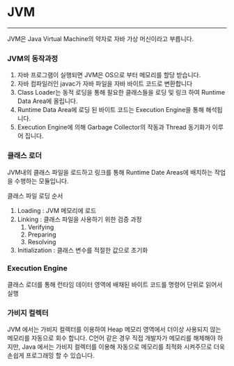 # JVM 

----
JVM은 Java Virtual Machine의 약자로 자바 가상 머신이라고 부릅니다.


### JVM의 동작과정
1. 자바 프로그램이 실행되면 JVM은 OS으로 부터 메모리를 할당 받습니다.
2. 자바 컴파일러인 javac가 자바 파일을 자바 바이트 코드로 변환합니다
3. Class Loader는 동적 로딩을 통해 필요한 클래스들을 로딩 및 링크 하여 Runtime Data Area에 올립니다.
4. Runtime Data Area에 로딩 된 바이트 코드는 Execution Engine을 통해 해석됩니다.
5. Execution Engine에 의해 Garbage Collector의 작동과 Thread 동기화가 이루어 집니다.


### 클래스 로더
JVM내의 클래스 파일을 로드하고 링크를 통해 Runtime Date Areas에 배치하는 작업을 수행하는 모듈입니다.

클래스 파일 로딩 순서
1. Loading : JVM 메모리에 로드
2. Linking : 클래스 파일을 사용하기 위한 검증 과정
   1. Verifying
   2. Preparing
   3. Resolving
3. Initialization : 클래스 변수를 적절한 값으로 초기화

### Execution Engine
클래스 로더를 통해 런타임 데이터 영역에 배채된 바이트 코드를 명령어 단위로 읽어서 실행


### 가비지 컬렉터
JVM 에서는 가비지 컬렉터를 이용하여 Heap 메모리 영역에서 더이상 사용되지 않는 메모리를 자동으로 회수 합니다.
C언어 같은 경우 직접 개발자가 메모리를 해제해야 하지만, Java 에서는 가비지 컬렉터를 이용해 자동으로 메모리를 최적화 시켜주므로 
더욱 손쉽게 프로그래밍 할 수 있습니다.
